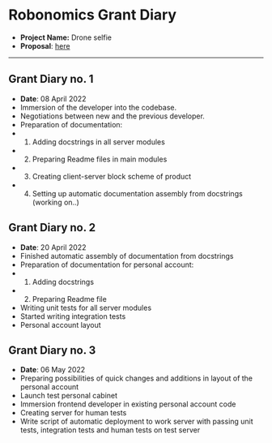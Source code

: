 # Robonomics Grant Diary


* **Project Name:** Drone selfie
* **Proposal**: [here](https://github.com/airalab/robonomics-grant-program/tree/main/proposals/ds.md)


---

## Grant Diary no. 1

* **Date**: 08 April 2022
* Immersion of the developer into the codebase. 
* Negotiations between new and the previous developer. 
* Preparation of documentation:
* 1. Adding docstrings in all server modules
* 2. Preparing Readme files in main modules
* 3. Creating client-server block scheme of product
* 4. Setting up automatic documentation assembly from docstrings (working on..)

## Grant Diary no. 2

* **Date**: 20 April 2022
* Finished automatic assembly of documentation from docstrings
* Preparation of documentation for personal account:
* 1. Adding docstrings
* 2. Preparing Readme file
* Writing unit tests for all server modules
* Started writing integration tests
* Personal account layout

## Grant Diary no. 3

* **Date**: 06 May 2022
* Preparing possibilities of quick changes and additions in layout of the personal account
* Launch test personal cabinet  
* Immersion frontend developer in existing personal account code
* Creating server for human tests
* Write script of automatic deployment to work server with passing unit tests, integration tests and human tests on test server

